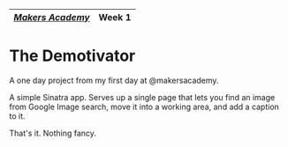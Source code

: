 | [*Makers Academy*](http://www.makersacademy.com) | Week 1 |
| ---------------- | ------ |

The Demotivator
===========

A one day project from my first day at @makersacademy.

A simple Sinatra app. Serves up a single page that lets you find an image from Google Image search, move it into a working area, and add a caption to it.

That's it. Nothing fancy.
